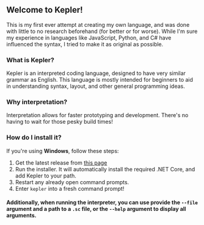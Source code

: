 ## Welcome to Kepler!
This is my first ever attempt at creating my own language, and was done with little to no research beforehand (for better or for worse). While I'm sure my experience in languages like JavaScript, Python, and C# have influenced the syntax, I tried to make it as original as possible.

### What is Kepler?
Kepler is an interpreted coding language, designed to have very similar grammar as English. This language is mostly intended for beginners to aid in understanding syntax, layout, and other general programming ideas.

### Why interpretation?
Interpretation allows for faster prototyping and development. There's no having to wait for those pesky build times!

### How do I install it?
If you're using **Windows**, follow these steps:
1. Get the latest release from [this page](https://github.com/Ironfacebuster/kepler-interpreter/releases)
2. Run the installer. It will automatically install the required .NET Core, and add Kepler to your path.
3. Restart any already open command prompts.
4. Enter `kepler` into a fresh command prompt!

#### **Additionally**, when running the interpreter, you can use provide the `--file` argument and a path to a `.sc` file, or the `--help` argument to display all arguments.
